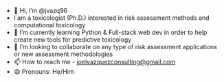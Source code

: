 - 👋 Hi, I’m @jvazq96
- I am a toxicologist (Ph.D.) interested in risk assessment methods and computational toxicology
- 🌱 I’m currently learning Python & Full-stack web dev in order to help create new tools for predictive toxicology
- 💞️ I’m looking to collaborate on any type of risk assessment applications or new assessment methodologies 
- 📫 How to reach me - joelvazquezconsulting@gmail.com
- 😄 Pronouns: He/Him


<!---
jvazq96/jvazq96 is a ✨ special ✨ repository because its `README.md` (this file) appears on your GitHub profile.
You can click the Preview link to take a look at your changes.
--->
